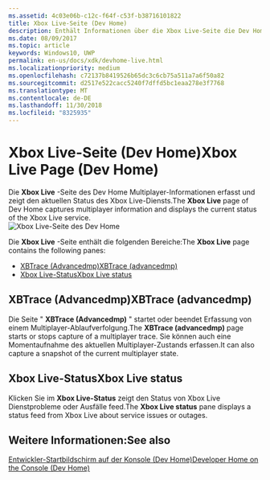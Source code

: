 ```yaml
---
ms.assetid: 4c03e06b-c12c-f64f-c53f-b38716101822
title: Xbox Live-Seite (Dev Home)
description: Enthält Informationen über die Xbox Live-Seite die Dev Home-App für Xbox One.
ms.date: 08/09/2017
ms.topic: article
keywords: Windows10, UWP
permalink: en-us/docs/xdk/devhome-live.html
ms.localizationpriority: medium
ms.openlocfilehash: c72137b8419526b65dc3c6cb75a511a7a6f50a82
ms.sourcegitcommit: d2517e522cacc5240f7dffd5bc1eaa278e3f7768
ms.translationtype: MT
ms.contentlocale: de-DE
ms.lasthandoff: 11/30/2018
ms.locfileid: "8325935"
---
```

# <a name="xbox-live-page-dev-home"></a><span data-ttu-id="518e4-104">Xbox Live-Seite (Dev Home)</span><span class="sxs-lookup"><span data-stu-id="518e4-104">Xbox Live Page (Dev Home)</span></span>
   
  
<span data-ttu-id="518e4-105">Die **Xbox Live** -Seite des Dev Home Multiplayer-Informationen erfasst und zeigt den aktuellen Status des Xbox Live-Diensts.</span><span class="sxs-lookup"><span data-stu-id="518e4-105">The **Xbox Live** page of Dev Home captures multiplayer information and displays the current status of the Xbox Live service.</span></span>   
 ![Xbox Live-Seite des Dev Home](images/devhome_live.png)   
  
<span data-ttu-id="518e4-107">Die **Xbox Live** -Seite enthält die folgenden Bereiche:</span><span class="sxs-lookup"><span data-stu-id="518e4-107">The **Xbox Live** page contains the following panes:</span></span>   
 
   *  [<span data-ttu-id="518e4-108">XBTrace (Advancedmp)</span><span class="sxs-lookup"><span data-stu-id="518e4-108">XBTrace (advancedmp)</span></span>](#ID4EPB)  
   *  [<span data-ttu-id="518e4-109">Xbox Live-Status</span><span class="sxs-lookup"><span data-stu-id="518e4-109">Xbox Live status</span></span>](#ID4E3B)  

 
<a id="ID4EPB"></a>

   

## <a name="xbtrace-advancedmp"></a><span data-ttu-id="518e4-110">XBTrace (Advancedmp)</span><span class="sxs-lookup"><span data-stu-id="518e4-110">XBTrace (advancedmp)</span></span>  
   
  
<span data-ttu-id="518e4-111">Die Seite " **XBTrace (Advancedmp)** " startet oder beendet Erfassung von einem Multiplayer-Ablaufverfolgung.</span><span class="sxs-lookup"><span data-stu-id="518e4-111">The **XBTrace (advancedmp)** page starts or stops capture of a multiplayer trace.</span></span> <span data-ttu-id="518e4-112">Sie können auch eine Momentaufnahme des aktuellen Multiplayer-Zustands erfassen.</span><span class="sxs-lookup"><span data-stu-id="518e4-112">It can also capture a snapshot of the current multiplayer state.</span></span>   
  
<a id="ID4E3B"></a>

   

## <a name="xbox-live-status"></a><span data-ttu-id="518e4-113">Xbox Live-Status</span><span class="sxs-lookup"><span data-stu-id="518e4-113">Xbox Live status</span></span>  
   
  
<span data-ttu-id="518e4-114">Klicken Sie im **Xbox Live-Status** zeigt den Status von Xbox Live Dienstprobleme oder Ausfälle feed.</span><span class="sxs-lookup"><span data-stu-id="518e4-114">The **Xbox Live status** pane displays a status feed from Xbox Live about service issues or outages.</span></span>   
  
<a id="ID4EPC"></a>

   

## <a name="see-also"></a><span data-ttu-id="518e4-115">Weitere Informationen:</span><span class="sxs-lookup"><span data-stu-id="518e4-115">See also</span></span>  
 [<span data-ttu-id="518e4-116">Entwickler-Startbildschirm auf der Konsole (Dev Home)</span><span class="sxs-lookup"><span data-stu-id="518e4-116">Developer Home on the Console (Dev Home)</span></span>](dev-home.md)

  